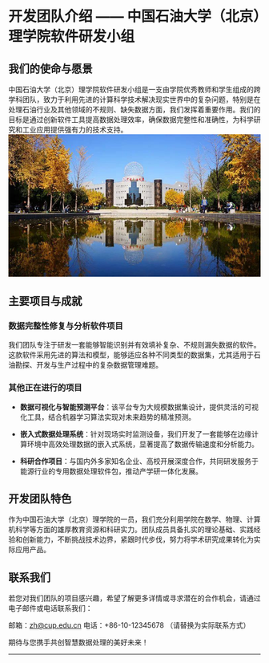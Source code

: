 # 开发团队介绍 —— 中国石油大学（北京）理学院软件研发小组

## 我们的使命与愿景

中国石油大学（北京）理学院软件研发小组是一支由学院优秀教师和学生组成的跨学科团队，致力于利用先进的计算科学技术解决现实世界中的复杂问题，特别是在处理石油行业及其他领域的不规则、缺失数据方面，我们发挥着重要作用。我们的目标是通过创新软件工具提高数据处理效率，确保数据完整性和准确性，为科学研究和工业应用提供强有力的技术支持。
![alt text](无标题.jpg)
## 主要项目与成就

### 数据完整性修复与分析软件项目

我们团队专注于研发一套能够智能识别并有效填补复杂、不规则漏失数据的软件。这款软件采用先进的算法和模型，能够适应各种不同类型的数据集，尤其适用于石油勘探、开发与生产过程中的复杂数据管理难题。

### 其他正在进行的项目

- **数据可视化与智能预测平台**：该平台专为大规模数据集设计，提供灵活的可视化工具，结合机器学习算法实现对未来趋势的精准预测。

- **嵌入式数据处理系统**：针对现场实时监测设备，我们开发了一套能够在边缘计算环境中高效处理数据的嵌入式系统，显著提高了数据传输速度和分析能力。

- **科研合作项目**：与国内外多家知名企业、高校开展深度合作，共同研发服务于能源行业的专用数据处理软件包，推动产学研一体化发展。

## 开发团队特色

作为中国石油大学（北京）理学院的一员，我们充分利用学院在数学、物理、计算机科学等方面的雄厚教育资源和科研实力。团队成员具备扎实的理论基础、实践经验和创新能力，不断挑战技术边界，紧跟时代步伐，努力将学术研究成果转化为实际应用产品。

## 联系我们

若您对我们团队的项目感兴趣，希望了解更多详情或寻求潜在的合作机会，请通过电子邮件或电话联系我们：

邮箱：[zh@cup.edu.cn](mailto:zh@cup.edu.cn)
电话：+86-10-12345678 （请替换为实际联系方式）

期待与您携手共创智慧数据处理的美好未来！

---